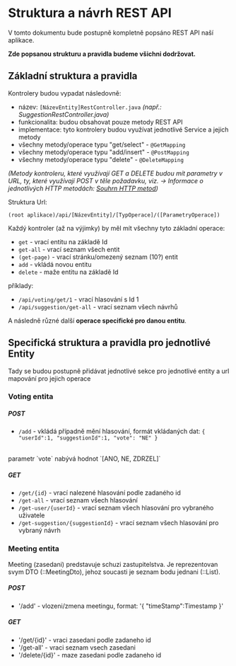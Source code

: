 # Struktura a návrh REST API

V tomto dokumentu bude postupně kompletně popsáno REST API naší aplikace.

**Zde popsanou strukturu a pravidla budeme všichni dodržovat.**

## Základní struktura a pravidla

Kontrolery budou vypadat následovně:
- název: `[NázevEntity]RestController.java` _(např.: SuggestionRestController.java)_
- funkcionalita: budou obsahovat pouze metody REST API
- implementace: tyto kontrolery budou využívat jednotlivé Service a jejich metody
- všechny metody/operace typu "get/select" - `@GetMapping`
- všechny metody/operace typu "add/insert" - `@PostMapping`
- všechny metody/operace typu "delete" - `@DeleteMapping`

_(Metody kontroleru, které využívají GET a DELETE budou mít parametry v URL, ty, které využívají POST v těle požadavku, viz. -> Informace o jednotlivých HTTP metodách: [Souhrn HTTP metod](https://en.wikipedia.org/wiki/Hypertext_Transfer_Protocol#Summary_table))_

Struktura Url:

`(root aplikace)/api/[NázevEntity]/[TypOperace]/([ParametryOperace])`

Každý kontroler (až na výjimky) by  měl mít všechny tyto základní operace:
- `get` - vrací entitu na základě Id
- `get-all` - vrací seznam všech entit
- `(get-page)` - vrací stránku/omezený seznam (10?) entit
- `add` - vkládá novou entitu
- `delete` - maže entitu na základě Id

příklady:
- `/api/voting/get/1` - vrací hlasování s Id 1
- `/api/suggestion/get-all` - vrací seznam všech návrhů

A následně různé další **operace specifické pro danou entitu**.

## Specifická struktura a pravidla pro jednotlivé Entity

Tady se budou postupně přidávat jednotlivé sekce pro jednotlivé entity a url mapování pro jejich operace

### Voting entita

##### POST
- `/add` - vkládá případně mění hlasování, 
formát vkládaných dat:
`{
 	"userId":1,
 	"suggestionId":1,
 	"vote": "NE"
 }`
 <br />
 parametr `vote` nabývá hodnot `[ANO, NE, ZDRZEL]`
 
##### GET
- `/get/{id}` - vrací nalezené hlasování podle zadaného id
- `/get-all` - vrací seznam všech hlasování
- `/get-user/{userId}` - vrací seznam všech hlasování pro vybraného uživatele
- `/get-suggestion/{suggestionId}` - vrací seznam všech hlasování pro vybraný návrh

### Meeting entita
Meeting (zasedani) predstavuje schuzi zastupitelstva.
Je reprezentovan svym DTO (::MeetingDto), jehoz soucasti je seznam bodu jednani (::List<SuggestionForMeetingDto>).

##### POST
- '/add' - vlozeni/zmena meetingu, format:
'{
	"timeStamp":Timestamp
}'

##### GET
- '/get/{id}'		- vraci zasedani podle zadaneho id
- '/get-all'		- vraci seznam vsech zasedani
- '/delete/{id}'	- maze zasedani podle zadaneho id

